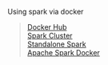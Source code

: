 Using spark via docker

> [Docker Hub](https://hub.docker.com/r/bitnami/spark)<br/>
> [Spark Cluster](https://www.kdnuggets.com/2020/07/apache-spark-cluster-docker.html)<br/>
> [Standalone Spark](https://dev.to/mvillarrealb/creating-a-spark-standalone-cluster-with-docker-and-docker-compose-2021-update-6l4)<br/>
> [Apache Spark Docker](https://towardsdatascience.com/diy-apache-spark-docker-bb4f11c10d24)

